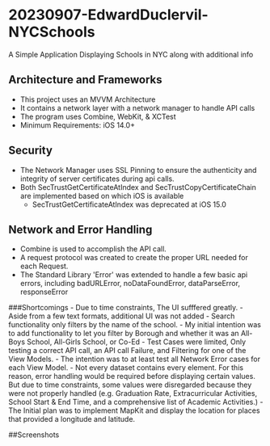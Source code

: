 # 20230907-EdwardDuclervil-NYCSchools
A Simple Application Displaying Schools in NYC along with additional info


## Architecture and Frameworks
- This project uses an MVVM Architecture
- It contains a network layer with a network manager to handle API calls
- The program uses Combine, WebKit, & XCTest
- Minimum Requirements: iOS 14.0+


## Security
- The Network Manager uses SSL Pinning to ensure the authenticity and integrity of server certificates during api calls.
- Both SecTrustGetCertificateAtIndex and SecTrustCopyCertificateChain are implemented based on which iOS is available
    - SecTrustGetCertificateAtIndex was deprecated at iOS 15.0
    
    
## Network and Error Handling
- Combine is used to accomplish the API call. 
- A request protocol was created to create the proper URL needed for each Request. 
- The Standard Library 'Error' was extended to handle a few basic api errors, including badURLError, noDataFoundError, dataParseError, responseError


###Shortcomings
    - Due to time constraints, The UI sufffered greatly. 
        - Aside from a few text formats, additional UI was not added
    - Search functionality only filters by the name of the school.
        - My initial intention was to add functionality to let you filter by Borough and whether it was an All-Boys School, All-Girls School, or Co-Ed
    - Test Cases were limited, Only testing a correct API call, an API call Failure, and Filtering for one of the View Models.
        - The intention was to at least test all Network Error cases for each View Model.
    - Not every dataset contains every element. For this reason, error handling would be required before displaying certain values. But due to time constraints, some values were disregarded because they were not properly handled (e.g. Graduation Rate, Extracurricular Activities, School Start & End Time, and a comprehensive list of Academic Activities.) 
    - The Initial plan was to implement MapKit and display the location for places that provided a longitude and latitude. 


##Screenshots

